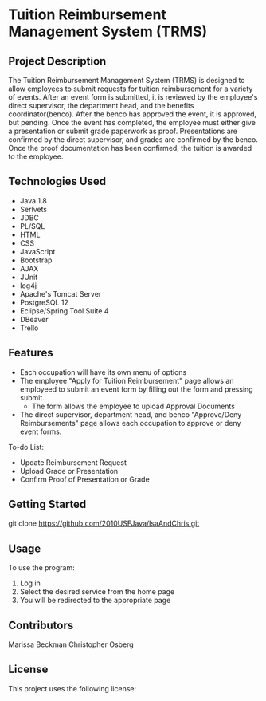 # Tuition Reimbursement Management System (TRMS)

## Project Description
The Tuition Reimbursement Management System (TRMS) is designed to allow employees to submit requests for tuition reimbursement for a variety of events. After an event form is submitted, it is reviewed by the employee's direct supervisor, the department head, and the benefits coordinator(benco). After the benco has approved the event, it is approved, but pending. Once the event has completed, the employee must either give a presentation or submit grade paperwork as proof. Presentations are confirmed by the direct supervisor, and grades are confirmed by the benco. Once the proof documentation has been confirmed, the tuition is awarded to the employee.

## Technologies Used

- Java 1.8	
- Serlvets
- JDBC
- PL/SQL
- HTML
- CSS
- JavaScript
- Bootstrap
- AJAX
- JUnit
- log4j
- Apache's Tomcat Server
- PostgreSQL 12
- Eclipse/Spring Tool Suite 4
- DBeaver
- Trello


## Features
- Each occupation will have its own menu of options
- The employee "Apply for Tuition Reimbursement" page allows an employeed to submit an event form by filling out the form and pressing submit.
   - The form allows the employee to upload Approval Documents
- The direct supervisor, department head, and benco "Approve/Deny Reimbursements" page allows each occupation to approve or deny event forms.

To-do List:
- Update Reimbursement Request
- Upload Grade or Presentation
- Confirm Proof of Presentation or Grade

## Getting Started
git clone https://github.com/2010USFJava/IsaAndChris.git

## Usage
To use the program:
1. Log in
2. Select the desired service from the home page
3. You will be redirected to the appropriate page

## Contributors
Marissa Beckman
Christopher Osberg

## License
This project uses the following license: 
